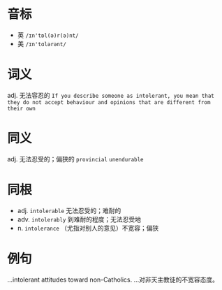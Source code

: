 # 音标

- 英 `/ɪn'tɒl(ə)r(ə)nt/`
- 美 `/ɪn'tɑlərənt/`

# 词义

adj. 无法容忍的
`If you describe someone as intolerant, you mean that they do not accept behaviour and opinions that are different from their own`

# 同义

adj. 无法忍受的；偏狭的
`provincial` `unendurable`

# 同根

- adj. `intolerable` 无法忍受的；难耐的
- adv. `intolerably` 到难耐的程度；无法忍受地
- n. `intolerance` （尤指对别人的意见）不宽容；偏狭

# 例句

...intolerant attitudes toward non-Catholics.
…对非天主教徒的不宽容态度。


